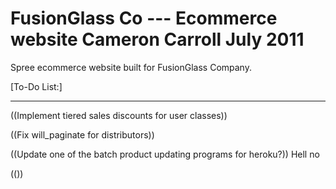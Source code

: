 FusionGlass Co --- Ecommerce website
Cameron Carroll
July 2011
=====================================

Spree ecommerce website built for FusionGlass Company.

[To-Do List:]

---------------------
((Implement tiered sales discounts for user classes))

((Fix will_paginate for distributors))

((Update one of the batch product updating programs for heroku?)) Hell no

(())
